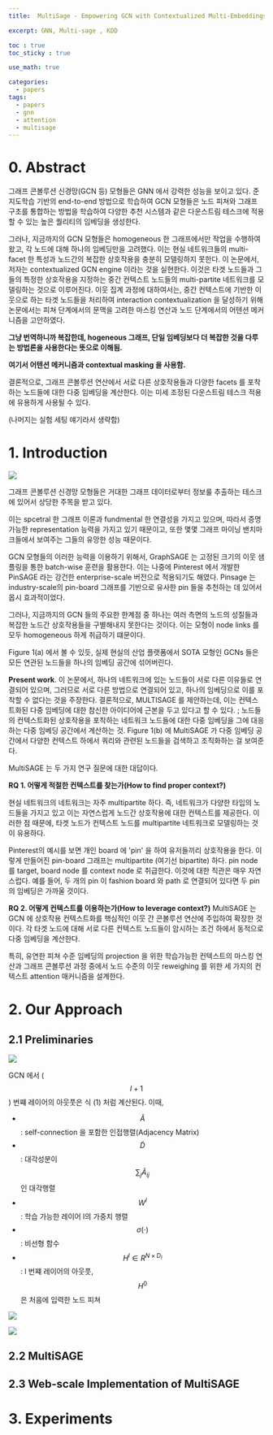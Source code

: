 ```yaml
---
title:  MultiSage - Empowering GCN with Contextualized Multi-Embeddings on Web-Scale Multipartite Networks (KDD 2020)

excerpt: GNN, Multi-sage , KDD

toc : true
toc_sticky : true  

use_math: true

categories:
  - papers
tags:
  - papers
  - gnn
  - attention
  - multisage
---
```


# 0. Abstract
그래프 콘볼루션 신경망(GCN 등) 모형들은 GNN 에서 강력한 성능을 보이고 있다. 준지도학습 기반의 end-to-end 방법으로 학습하여
GCN 모형들은 노드 피쳐와 그래프 구초를 통합하는 방법을 학습하여 다양한 추천 시스템과 같은 다운스트림 테스크에 적용할 수 있는 높은 퀄리티의 임베딩을
생성한다. 

그러나, 지금까지의 GCN 모형들은 homogeneous 한 그래프에서만 작업을 수행하여 왔고, 각 노드에 대해
하나의 임베딩만을 고려했다. 이는 현실 네트워크들의 multi-facet 한 특성과 노드간의 복잡한 상호작용을
충분히 모델링하지 못한다. 이 논문에서, 저자는 contextualized GCN engine 이라는 것을 실현한다.
이것은 타겟 노드들과 그들의 특정한 상호작용을 지정하는 중간 컨텍스트 노드들의 multi-partite 네트워크를 모델링하는
것으로 이루어진다. 이웃 집계 과정에 대하여서는, 중간 컨텍스트에 기반한 이웃으로 하는 타겟 노드들을  처리하여 
interaction contextualization 을 달성하기 위해 
논문에서는 피쳐 단계에서의 문맥을 고려한 마스킹 연산과 노드 단계에서의 어텐션 메커니즘을 고안하였다.  

**그냥 번역하니까 복잡한데, hogeneous 그래프, 단일 임베딩보다 더 복잡한 것을 다루는 방법론을 사용한다는 뜻으로 이해됨.**

**여기서 어텐션 메커니즘과 contextual masking 을 사용함.**

결론적으로, 그래프 콘볼루션 연산에서 서로 다른 상호작용들과 다양한  facets 를 포착하는 노드들에 대한 다중 임베딩을 계산한다.
이는 미세 조정된 다운스트림 테스크 적용에 유용하게 사용될 수 있다.

(나머지는 실험 세팅 얘기라서 생략함)

# 1. Introduction

![](https://user-images.githubusercontent.com/113276452/243555339-84c875c0-87ab-4165-a7bd-edf7acef330e.png)

그래프 콘볼루션 신경망 모형들은 거대한 그래프 데이터로부터 정보룰 추출하는 테스크에 있어서 상당한 주목을 받고 있다. 

이는 spcetral 한
그래프 이론과 fundmental 한 연결성을 가지고 있으며, 따라서 증명 가능한 representation 능력을 가지고 있기 때문이고, 
또한 몇몇 그래프 마이닝 밴치마크들에서 보여주는 그들의 유망한 성능 때문이다. 

GCN 모형들의 이러한 능력을 이용하기 위해서,
GraphSAGE 는 고정된 크기의 이웃 샘플링을 통한 batch-wise 훈련을 활용한다. 이는 나중에 Pinterest 에서 개발한 PinSAGE 라는 강건한
enterprise-scale 버전으로 적용되기도 해였다. Pinsage 는 industry-scale의 pin-board 그래프를 기반으로 유사한 pin 들을
추천하는 데 있어서 몹시 효과적이었다. 

그러나, 지금까지의 GCN 들의 주요한 한계점 중 하나는 여러 측면의 노드의 성질들과 복잡한
노드간 상호작용들을 구별해내지 못한다는 것이다. 이는 모형이 node links 를 모두 homogeneous 하게 취급하기 떄문이다. 


Figure 1(a)  에서 볼 수 있듯, 실제 현실의 산업 플랫폼에서 SOTA 모형인 GCNs 들은 모든 연관된 노드들을 하나의 임베딩 공간에 섞어버린다.

**Present work**. 이 논문에서, 하나의 네트워크에 있는 노드들이 서로 다른 이유들로 연결되어 있으며, 그러므로 서로 다른 방법으로
연결되어 있고, 하나의 임베딩으로 이를 포착할 수 없다는 것을 주장한다. 결론적으로, MULTISAGE 를 제안하는데, 이는 컨텍스트화된
다중 임베딩에 대한 참신한 아이디어에 근본을 두고 있다고 할 수 있다. ; 노드들의 컨텍스트화된 상호작용을 포착하는 네트워크 
노드들에 대한 다중 임베딩을 그에 대응하는 다중 임베딩 공간에서 계산하는 것. Figure 1(b) 에 MultiSAGE 가 다중 임베딩 공간에서
다양한 컨텍스트 하에서 쿼리와 관련된 노드들을 검색하고 조직화하는 걸 보여준다.

MultiSAGE 는 두 가지 연구 질문에 대한 대답이다.

**RQ 1. 어떻게 적절한 컨텍스트를 찾는가(How to find proper context?)**

현실 네트워크의 네트워크는 자주 multipartite 하다. 즉, 네트워크가 다양한 타입의 노드들을 가지고 있고 이는 
자연스럽게 노드간 상호작용에 대한 컨텍스트를 제공한다. 이러한 점 때문에, 타겟 노드가 컨텍스트 노드를 multipartite
네트워크로 모델링하는 것이 유용하다.

Pinterest의 예시를 보면 개인 board 에 'pin' 을 하여 유저들끼리 상호작용을 한다. 이렇게 만들어진 pin-board 그래프는
multipartite (여기선 bipartite) 하다. pin node 를 target, board node 를 context node 로 취급한다.
이것에 대한 직관은 매우 자연스럽다. 예를 들어, 두 개의 pin 이 fashion board 와 path 로 연결되어 있다면
두 pin 의 임베딩은 가까울 것이다.

**RQ 2. 어떻게 컨텍스트를 이용하는가(How to leverage context?)**
MultiSAGE 는 GCN 에 상호작용 컨텍스트화를 핵심적인 이웃 간 콘볼루션 연산에 주입하여 확장한 것이다.
각 타겟 노드에 대해 서로 다른 컨텍스트 노드들이 암시하는 조건 하에서 동적으로 다중 임베딩을 계산한다.

특히, 유연한 피쳐 수준 임베딩의 projection 을 위한 학습가능한 컨텍스트의 마스킹 연산과
그래프 콘볼루션 과정 중에서 노드 수준의 이웃 reweighing 를 위한 세 가지의
컨텍스트 attention 매커니즘을 설계한다.

# 2. Our Approach

## 2.1 Preliminaries

![](https://user-images.githubusercontent.com/113276452/243671048-a9199ea0-b3bf-48c5-a430-8392f8577307.png)

GCN 에서 ($$l+1$$) 번쨰 레이어의 아웃풋은 식 (1) 처럼 계산된다. 이때,

-  $$\tilde{A}$$ : self-connection 을 포함한 인접행렬(Adjacency Matrix)
-  $$\tilde{D}$$ : 대각성분이 $$\sum_{j} \tilde{A}_{ij}$$ 인 대각행렬
-  $$W^{l}$$ : 학습 가능한 레이어 l의 가중치 행렬 
-  $$\sigma(\cdot)$$ : 비선형 함수 
-  $$H^{l} \in R^{N \times D_l}$$ : l 번쨰 레이어의 아웃풋, $$H^{0}$$ 은 처음에 입력한 노드 피쳐

![](https://user-images.githubusercontent.com/113276452/243671123-88b31158-ea08-43b9-9db5-4f3059cbaee4.png)



![](https://user-images.githubusercontent.com/113276452/243671227-b596b59e-11fa-4091-8025-0e124c3f2d7c.png)



## 2.2 MultiSAGE

## 2.3 Web-scale Implementation of MultiSAGE

# 3. Experiments